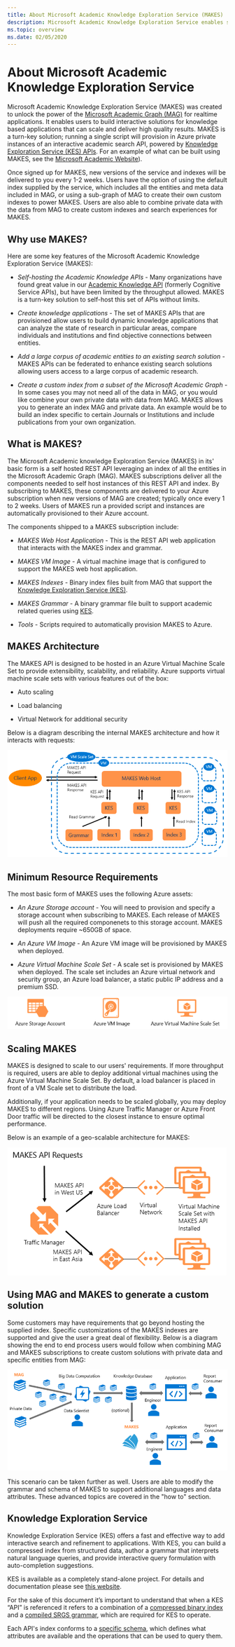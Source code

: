 ```yaml
---
title: About Microsoft Academic Knowledge Exploration Service (MAKES)
description: Microsoft Academic Knowledge Exploration Service enables self-hosted interactive search of entities in the Microsoft Academic Graph
ms.topic: overview
ms.date: 02/05/2020
---
```

# About Microsoft Academic Knowledge Exploration Service

Microsoft Academic Knowledge Exploration Service (MAKES) was created to unlock the power of the [Microsoft Academic Graph (MAG)](../graph/index.yml) for realtime applications.  It enables users to build interactive solutions for knowledge based applications that can scale and deliver high quality results.  MAKES is a turn-key solution; running a single script will provision in Azure private instances of an interactive academic search API, powered by [Knowledge Exploration Service (KES) APIs](#Knowledge-Exploration-Service).  For an example of what can be built using MAKES, see the [Microsoft Academic Website](https://academic.microsoft.com/)).

Once signed up for MAKES, new versions of the service and indexes will be delivered to you every 1-2 weeks.  Users have the option of using the default index supplied by the service, which includes all the entities and meta data included in MAG, or using a sub-graph of MAG to create their own custom indexes to power MAKES.  Users are also able to combine private data with the data from MAG to create custom indexes and search experiences for MAKES.

## Why use MAKES?

Here are some key features of the Microsoft Academic Knowledge Exploration Service (MAKES):

- *Self-hosting the Academic Knowledge APIs* - Many organizations have found great value in our [Academic Knowledge API](https://www.microsoft.com/research/project/academic-knowledge/) (formerly Cognitive Service APIs), but have been limited by the throughput allowed.  MAKES is a turn-key solution to self-host this set of APIs without limits.

- *Create knowledge applications* - The set of MAKES APIs that are provisioned allow users to build dynamic knowledge applications that can analyze the state of research in particular areas, compare individuals and institutions and find objective connections between entities.

- *Add a large corpus of academic entities to an existing search solution* - MAKES APIs can be federated to enhance existing search solutions allowing users access to a large corpus of academic research.

- *Create a custom index from a subset of the Microsoft Academic Graph* - In some cases you may not need all of the data in MAG, or you would like combine your own private data with data from MAG.  MAKES allows you to generate an index MAG and private data.  An example would be to build an index specific to certain Journals or Institutions and include publications from your own organization.

## What is MAKES?

The Microsoft Academic knowledge Exploration Service (MAKES) in its' basic form is a self hosted REST API leveraging an index of all the entities in the Microsoft Academic Graph (MAG).  MAKES subscriptions deliver all the components needed to self host instances of this REST API and index.  By subscribing to MAKES, these components are delivered to your Azure subscription when new versions of MAG are created; typically once every 1 to 2 weeks.  Users of MAKES run a provided script and instances are automatically provisioned to their Azure account.

The components shipped to a MAKES subscription include:

- *MAKES Web Host Application* - This is the REST API web application that interacts with the MAKES index and grammar.

- *MAKES VM Image* - A virtual machine image that is configured to support the MAKES web host application.

- *MAKES Indexes* - Binary index files built from MAG that support the [Knowledge Exploration Service (KES)](#Knowledge-Exploration-Service).

- *MAKES Grammar* - A binary grammar file built to support academic related queries using [KES](#Knowledge-Exploration-Service).

- *Tools* - Scripts required to automatically provision MAKES to Azure.

## MAKES Architecture

The MAKES API is designed to be hosted in an Azure Virtual Machine Scale Set to provide extensibility, scalability, and reliability.  Azure supports virtual machine scale sets with various features out of the box:

- Auto scaling

- Load balancing

- Virtual Network for additional security

Below is a diagram describing the internal MAKES architecture and how it interacts with requests:

![Microsoft Academic Knowledge Exploration Service Architecture](media/makes-architecture.png "Microsoft Academic Knowledge Exploration Service Architecture")

## Minimum Resource Requirements

The most basic form of MAKES uses the following Azure assets:

- *An Azure Storage account* - You will need to provision and specify a storage account when subscribing to MAKES.  Each release of MAKES will push all the required componenets to this storage account.  MAKES deployments require ~650GB of space.

- *An Azure VM Image* - An Azure VM image will be provisioned by MAKES when deployed.

- *Azure Virtual Machine Scale Set* - A scale set is provisioned by MAKES when deployed.  The scale set includes an Azure virtual network and security group, an Azure load balancer, a static public IP address and a premium SSD.

![Required Azure Components](media/makes-components.png "Required Azure Components")

## Scaling MAKES

MAKES is designed to scale to our users' requirements.  If more throughput is required, users are able to deploy additional virtual machines using the Azure Virtual Machine Scale Set.  By default, a load balancer is placed in front of a VM Scale set to distribute the load.

Additionally, if your application needs to be scaled globally, you may deploy MAKES to different regions.  Using Azure Traffic Manager or Azure Front Door traffic will be directed to the closest instance to ensure optimal performance.

Below is an example of a geo-scalable architecture for MAKES:

![Microsoft Academic Knowledge Exploration Service Scalable Service Architecture](media/makes-scalable-architecture-reference.png "Microsoft Academic Knowledge Exploration Service Scalable Service Architecture")

## Using MAG and MAKES to generate a custom solution

Some customers may have requirements that go beyond hosting the supplied index.  Specific customizations of the MAKES indexes are supported and give the user a great deal of flexibility.  Below is a diagram showing the end to end process users would follow when combining MAG and MAKES subscriptions to create custom solutions with private data and specific entities from MAG:

![Creating Custom solutions with MAG and MAKES](media/combining-mag-and-makes.png "Creating Custom solutions with MAG and MAKES")

This scenario can be taken further as well.  Users are able to modify the grammar and schema of MAKES to support additional languages and data attributes.  These advanced topics are covered in the "how to" section.

## Knowledge Exploration Service

Knowledge Exploration Service (KES) offers a fast and effective way to add interactive search and refinement to applications. With KES, you can build a compressed index from structured data, author a grammar that interprets natural language queries, and provide interactive query formulation with auto-completion suggestions.

KES is available as a completely stand-alone project. For details and documentation please see [this website](https://docs.microsoft.com/azure/cognitive-services/KES/overview).

For the sake of this document it’s important to understand that when a KES “API” is referenced it refers to a combination of a [compressed binary index](https://docs.microsoft.com/azure/cognitive-services/KES/gettingstarted#build-a-compressed-binary-index) and a [compiled SRGS grammar](https://docs.microsoft.com/azure/cognitive-services/KES/gettingstarted#compile-the-grammar), which are required for KES to operate.

Each API's index conforms to a [specific schema](https://docs.microsoft.com/azure/cognitive-services/KES/schemaformat), which defines what attributes are available and the operations that can be used to query them.

